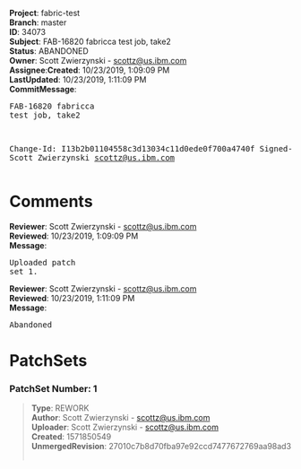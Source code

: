 <strong>Project</strong>: fabric-test</br><strong>Branch</strong>: master<br><strong>ID</strong>: 34073<br><strong>Subject</strong>: FAB-16820 fabricca test job, take2<br><strong>Status</strong>: ABANDONED<br><strong>Owner</strong>: Scott Zwierzynski - scottz@us.ibm.com<br><strong>Assignee</strong>:<strong>Created</strong>: 10/23/2019, 1:09:09 PM<br><strong>LastUpdated</strong>: 10/23/2019, 1:11:09 PM<br><strong>CommitMessage</strong>:<br><pre>FAB-16820 fabricca test job, take2

Change-Id: I13b2b01104558c3d13034c11d0ede0f700a4740f
Signed-off-by: Scott Zwierzynski <scottz@us.ibm.com>
</pre><h1>Comments</h1><strong>Reviewer</strong>: Scott Zwierzynski - scottz@us.ibm.com<br><strong>Reviewed</strong>: 10/23/2019, 1:09:09 PM<br><strong>Message</strong>: <pre>Uploaded patch set 1.</pre><strong>Reviewer</strong>: Scott Zwierzynski - scottz@us.ibm.com<br><strong>Reviewed</strong>: 10/23/2019, 1:11:09 PM<br><strong>Message</strong>: <pre>Abandoned</pre><h1>PatchSets</h1><h3>PatchSet Number: 1</h3><blockquote><strong>Type</strong>: REWORK<br><strong>Author</strong>: Scott Zwierzynski - scottz@us.ibm.com<br><strong>Uploader</strong>: Scott Zwierzynski - scottz@us.ibm.com<br><strong>Created</strong>: 1571850549<br><strong>UnmergedRevision</strong>: 27010c7b8d70fba97e92ccd7477672769aa98ad3<br><br></blockquote>